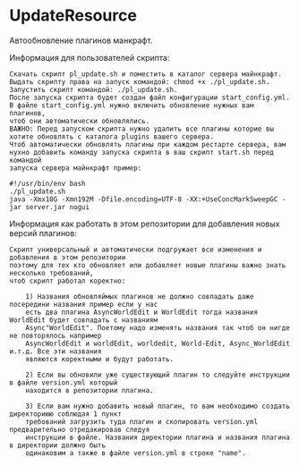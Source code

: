 # UpdateResource
Автообновление плагинов манкрафт.

Информация для пользователей скрипта:

    Скачать скрипт pl_update.sh и поместить в каталог сервера майнкрафт.
    Выдать скрипту права на запуск командой: chmod +x ./pl_update.sh.
    Запустить скрипт командой: ./pl_update.sh.
    После запуска скрипта будет создан файл конфигурации start_config.yml.
    В файле start_config.yml нужно включить обновление нужных вам плагинов,
    чтоб они автоматически обновлялись.
    ВАЖНО: Перед запуском скрипта нужно удалить все плагины которие вы 
    хотите обновлять с каталога plugins вашего сервера.
    Чтоб автоматически обновлять плагины при каждом рестарте сервера, вам
    нухно добавить команду запуска скрипта в ваш скрипт start.sh перед командой 
    запуска сервера майнкрафт пример:
    
    #!/usr/bin/env bash
    ./pl_update.sh
    java -Xmx10G -Xmn192M -Dfile.encoding=UTF-8 -XX:+UseConcMarkSweepGC -jar server.jar nogui
    
Информация как работать в этом репозитории для добавления новых версий плагинов:

    Скрипт универсальный и автоматически подгружает все изменения и добавления в этом репозитории
    поэтому для тех кто обновляет или добавляет новые плагины важно знать несколько требований,
    чтоб скрипт работал коректно:
    
		1) Названия обновляймых плагинов не должно совпадать даже посередини названия пример если у нас
		есть два плагина AsyncWorldEdit и WorldEdit тогда названия WorldEdit будет совпадать с названиям
		Async"WorldEdit". Поетому надо изменять названия так чтоб он нигде не повторялось например
		AsyncWorldEdit и worldEdit, worldedit, World-Edit, Async_WorldEdit и.т.д. Все эти названия 
		являются коректными и будут работать.
		
		2) Если вы обновили уже существующий плагин то следуйте инструкции в файле version.yml который
		находится в репозитории плагина.
		
		3) Если вам нужно добавить новый плагин, то вам необходимо создать директориюю соблюдая 1 пункт
		требований загрузить туда плагин и скопировать version.yml предварительно отредакировав следуя 
		инструкции в файле. Названия директории плагина и названия плагина в директории должно быть 
		одинаковим а также в файле version.yml в строке "name".
